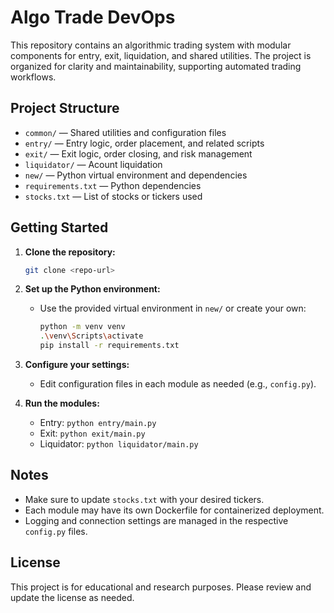# Algo Trade DevOps

This repository contains an algorithmic trading system with modular components for entry, exit, liquidation, and shared utilities. The project is organized for clarity and maintainability, supporting automated trading workflows.

## Project Structure

- `common/` — Shared utilities and configuration files
- `entry/` — Entry logic, order placement, and related scripts
- `exit/` — Exit logic, order closing, and risk management
- `liquidator/` — Acount liquidation 
- `new/` — Python virtual environment and dependencies
- `requirements.txt` — Python dependencies
- `stocks.txt` — List of stocks or tickers used

## Getting Started

1. **Clone the repository:**
   ```sh
   git clone <repo-url>
   ```
2. **Set up the Python environment:**
   - Use the provided virtual environment in `new/` or create your own:
     ```sh
     python -m venv venv
     .\venv\Scripts\activate
     pip install -r requirements.txt
     ```
3. **Configure your settings:**
   - Edit configuration files in each module as needed (e.g., `config.py`).

4. **Run the modules:**
   - Entry: `python entry/main.py`
   - Exit: `python exit/main.py`
   - Liquidator: `python liquidator/main.py`

## Notes
- Make sure to update `stocks.txt` with your desired tickers.
- Each module may have its own Dockerfile for containerized deployment.
- Logging and connection settings are managed in the respective `config.py` files.

## License

This project is for educational and research purposes. Please review and update the license as needed.
